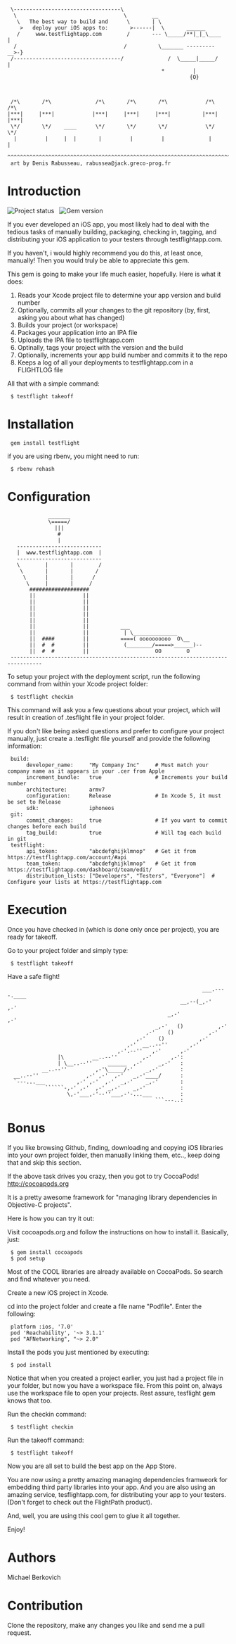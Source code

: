      \----------------------------------\
      \                                  \        __
       \   The best way to build and      \       | \
        >   deploy your iOS apps to:       >------|  \       ______  
       /     www.testflightapp.com        /       --- \_____/**|_|_\____  |
      /                                  /          \_______ --------- __>-}
     /----------------------------------/              /  \_____|_____/   |
                                                     *         |
                                                              {O}



     /*\       /*\              /*\       /*\       /*\            /*\        /*\
    |***|     |***|            |***|     |***|     |***|          |***|      |***|
     \*/       \*/    ____      \*/       \*/       \*/            \*/        \*/
      |         |     |  |       |         |         |              |          |
     ^^^^^^^^^^^^^^^^^^^^^^^^^^^^^^^^^^^^^^^^^^^^^^^^^^^^^^^^^^^^^^^^^^^^^^^^^^^^^^^^^^^^^^^						
     art by Denis Rabusseau, rabussea@jack.greco-prog.fr 


Introduction
=====

![Project status](http://stillmaintained.com/berk/testflight.png) 
&nbsp; ![Gem version](http://badge.fury.io/rb/testflight.png)

If you ever developed an iOS app, you most likely had to deal with the tedious tasks of manually building, packaging, 
checking in, tagging, and distributing your iOS application to your testers through testflightapp.com. 

If you haven't, i would highly recommend you do this, at least once, manually! Then you would truly be able to appreciate this gem.


This gem is going to make your life much easier, hopefully. Here is what it does:

1. Reads your Xcode project file to determine your app version and build number 
2. Optionally, commits all your changes to the git repository (by, first, asking you about what has changed)
3. Builds your project (or workspace)
4. Packages your application into an IPA file
5. Uploads the IPA file to testflightapp.com
6. Optinally, tags your project with the version and the build
7. Optionally, increments your app build number and commits it to the repo
8. Keeps a log of all your deployments to testflightapp.com in a FLIGHTLOG file

All that with a simple command:

     $ testflight takeoff



Installation
=====

     gem install testflight

if you are using rbenv, you might need to run:

     $ rbenv rehash
  

Configuration
=====  
  

                 _______                                                                 
                 \=====/                                                                
                   |||                                                                   
                    #                                                                    
                    |                                                                    
       ---------------------------                                                       
       |  www.testflightapp.com  |                                                       
       ---------------------------
       \        |       |        /                                                      
        \       |       |       /                                                       
         \      |       |      /                                                        
          \     |       |     /                                                         
           ###################                                                           
           ||               ||                                                           
           ||               ||                                                           
           ||               ||                                                           
           ||               ||                                                           
           ||               ||                                                           
           ||               ||          ___                                              
           ||               ||           | \______________                              
           ||  ####         ||          ====( oooooooooo  O\__                          
           ||  #  #         ||           (________/=====>______)--                       
           ||  #  #         ||                     OO        O                           
     --------------------------------------------------------------------------------



To setup your project with the deployment script, run the following command from within your Xcode project folder:

     $ testflight checkin

This command will ask you a few questions about your project, which will result in creation of .tesflight file in your project folder. 

If you don't like being asked questions and prefer to configure your project manually, just create a .tesflight file yourself and provide the following information:

     build:
          developer_name:     "My Company Inc"     # Must match your company name as it appears in your .cer from Apple
          increment_bundle:   true                 # Increments your build number
          architecture:       armv7
          configuration:      Release              # In Xcode 5, it must be set to Release
          sdk:                iphoneos
     git:
          commit_changes:     true                 # If you want to commit changes before each build 
          tag_build:          true                 # Will tag each build in git
     testflight: 
          api_token:          "abcdefghijklmnop"   # Get it from https://testflightapp.com/account/#api
          team_token:         "abcdefghijklmnop"   # Get it from https://testflightapp.com/dashboard/team/edit/
          distribution_lists: ["Developers", "Testers", "Everyone"]  # Configure your lists at https://testflightapp.com


Execution
=====

Once you have checked in (which is done only once per project), you are ready for takeoff. 

Go to your project folder and simply type:

     $ testflight takeoff

Have a safe flight!

                                                                                        
                                                                  ___.----.____         
                                                           __,--(_,-'       ,-'         
                                                       _,-'               ,-'           
                                                   _,-'   ()           ,-'              
                                                ,-'    ()           ,-'                 
                                             ,-'    ()           ,-'                    
                                          ,-'  __..--''       ,-'                       
                                       ,-'.--''   ,-'      ,-'                          
                    |\         __..--''        ,-'      ,-':                           
                    | \__..--''     ______  ,-'     _,-'   :                           
               __..--''         ,-'\_____/-'    _,-'       :                           
      __..--''               ,-' ,-'  ,-'   _,-'____/      :                            
      `---...___          ,-' ,-'  ,-'  _,-'    _,-'       :                            
                ``````-,-' ,-'  ,-' _,-'    _,-'           :                            
                       \,-'___,-'--''___,-'-...___         :                           
                                                   ```---..:                            
                                                                                        
                                                                                        
                                                                                        
                                                                                        



Bonus
=====

If you like browsing Github, finding, downloading and copying iOS libraries into your own project folder, then manually linking them,
etc.., keep doing that and skip this section. 

If the above task drives you crazy, then you got to try CocoaPods! http://cocoapods.org

It is a pretty awesome framework for "managing library dependencies in Objective-C projects".

Here is how you can try it out:

Visit cocoapods.org and follow the instructions on how to install it. Basically, just: 
  
     $ gem install cocoapods
     $ pod setup
  
Most of the COOL libraries are already available on CocoaPods. So search and find whatever you need.

Create a new iOS project in Xcode.

cd into the project folder and create a file name "Podfile". Enter the following:

     platform :ios, '7.0'
     pod 'Reachability', '~> 3.1.1'
     pod "AFNetworking", "~> 2.0"

Install the pods you just mentioned by executing:

     $ pod install 
  
Notice that when you created a project earlier, you just had a project file in your folder, but now you have a workspace file.
From this point on, always use the workspace file to open your projects. Rest assure, tesflight gem knows that too.

Run the checkin command: 
  
     $ testflight checkin

Run the takeoff command: 


     $ testflight takeoff
  
  
Now you are all set to build the best app on the App Store. 

You are now using a pretty amazing managing dependencies framweork for embedding third party libraries into your app.
And you are also using an amazing service, tesflightapp.com, for distributing your app to your testers. (Don't forget to check out the FlightPath product).

And, well, you are using this cool gem to glue it all together.

Enjoy!


Authors
=====

Michael Berkovich


Contribution
=====

Clone the repository, make any changes you like and send me a pull request.


